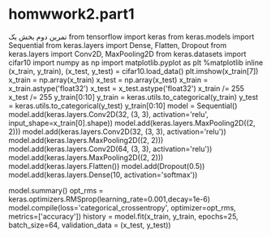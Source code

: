 # homwwork2.part1
تمرین دوم بخش یک
from tensorflow import keras
from keras.models import Sequential
from keras.layers import Dense, Flatten, Dropout
from keras.layers import Conv2D, MaxPooling2D
from keras.datasets import cifar10
import numpy as np
import matplotlib.pyplot as plt
%matplotlib inline
(x_train, y_train), (x_test, y_test) = cifar10.load_data()
plt.imshow(x_train[7])
x_train = np.array(x_train)
x_test = np.array(x_test)
x_train = x_train.astype('float32')
x_test = x_test.astype('float32')
x_train /= 255
x_test /= 255
y_train[0:10]
y_train = keras.utils.to_categorical(y_train)
y_test = keras.utils.to_categorical(y_test)
y_train[0:10]
model = Sequential()
model.add(keras.layers.Conv2D(32, (3, 3), activation='relu',
                        input_shape=x_train[0].shape))
model.add(keras.layers.MaxPooling2D((2, 2)))
model.add(keras.layers.Conv2D(32, (3, 3), activation='relu'))
model.add(keras.layers.MaxPooling2D((2, 2)))
model.add(keras.layers.Conv2D(64, (3, 3), activation='relu'))
model.add(keras.layers.MaxPooling2D((2, 2)))
model.add(keras.layers.Flatten())
model.add(Dropout(0.5))
model.add(keras.layers.Dense(10, activation='softmax'))


model.summary()
opt_rms = keras.optimizers.RMSprop(learning_rate=0.001,decay=1e-6)
model.compile(loss='categorical_crossentropy',
              optimizer=opt_rms,
              metrics=['accuracy'])
history = model.fit(x_train, y_train,
          epochs=25, batch_size=64, validation_data = (x_test, y_test))

